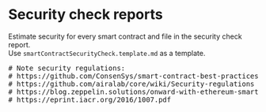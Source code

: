 # Security check reports
Estimate security for every smart contract and file in the security check report.<br/>
Use `smartContractSecurityCheck.template.md` as a template.

<pre>
# Note security regulations:
# https://github.com/ConsenSys/smart-contract-best-practices
# https://github.com/airalab/core/wiki/Security-regulations
# https://blog.zeppelin.solutions/onward-with-ethereum-smart-contract-security-97a827e47702
# https://eprint.iacr.org/2016/1007.pdf
</pre>
